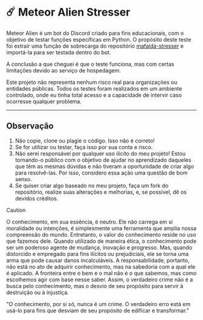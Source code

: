 # ☄️ Meteor Alien Stresser

Meteor Alien é um bot do Discord criado para fins educacionais, com o objetivo de testar funções específicas em Python. O propósito deste teste foi extrair uma função de sobrecarga do repositório [mafalda-stresser](https://github.com/christopherrissardi/mafalda-stresser) e importá-la para ser testada dentro do bot.

A conclusão a que cheguei é que o teste funciona, mas com certas limitações devido ao serviço de hospedagem.

Este projeto não representa nenhum risco real para organizações ou entidades públicas. Todos os testes foram realizados em um ambiente controlado, onde eu tinha total acesso e a capacidade de intervir caso ocorresse qualquer problema.

---

## Observação

1. Não copie, clone ou plagie o código. Isso não é correto!
2. Se for utilizar ou testar, faça isso por sua conta e risco.
3. Não serei responsável por qualquer uso ilícito do meu projeto! Estou tornando-o público com o objetivo de ajudar no aprendizado daqueles que têm as mesmas dúvidas e não tiveram a oportunidade de criar algo para resolvê-las. Por isso, considero essa ação uma questão de bom senso.
4. Se quiser criar algo baseado no meu projeto, faça um fork do repositório, realize suas alterações e melhorias, e, se possível, dê os devidos créditos. 


> [!CAUTION]
> O conhecimento, em sua essência, é neutro. Ele não carrega em si moralidade ou intenções, é simplesmente uma ferramenta que amplia nossa compreensão do mundo. Entretanto, o valor do conhecimento reside no uso que fazemos dele. Quando utilizado de maneira ética, o conhecimento pode ser um poderoso agente de mudança, inovação e progresso. Mas, quando distorcido e empregado para fins ilícitos ou prejudiciais, ele se torna uma arma que pode causar danos incalculáveis. A responsabilidade, portanto, não está no ato de adquirir conhecimento, mas na sabedoria com a qual ele é aplicado. A fronteira entre o bem e o mal não é o que sabemos, mas como escolhemos agir com base nesse saber. Assim, o verdadeiro crime não é a busca pelo conhecimento, mas o desvio de seu propósito para servir à destruição ou à injustiça. 
>
> "O conhecimento, por si só, nunca é um crime. O verdadeiro erro está em usá-lo para fins que desviam de seu propósito de edificar e transformar."


